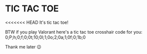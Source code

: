 # TIC TAC TOE

<<<<<<< HEAD
It's tic tac toe!

BTW if you play Valorant here's a tic tac toe crosshair code for you: 0;P;h;0;f;0;0t;10;0l;1;0o;2;0a;1;0f;0;1b;0

Thank me later 😉